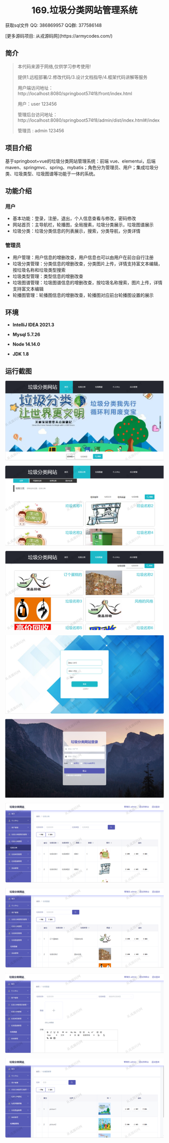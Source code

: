 <p><h1 align="center">169.垃圾分类网站管理系统</h1></p>

<p> 获取sql文件 QQ: 386869957 QQ群: 377586148 </p>
<p> [更多源码项目: 从戎源码网](https://armycodes.com/) </p>

## 简介

> 本代码来源于网络,仅供学习参考使用!
>
> 提供1.远程部署/2.修改代码/3.设计文档指导/4.框架代码讲解等服务
>
> 用户端访问地址：http://localhost:8080/springboot574f8/front/index.html
> 
> 用户：user 123456
>
> 管理后台访问地址：http://localhost:8080/springboot574f8/admin/dist/index.html#/index
>
> 管理员 : admin 123456

## 项目介绍
基于springboot+vue的垃圾分类网站管理系统：前端 vue、elementui，后端 maven、springmvc、spring、mybatis；角色分为管理员、用户；集成垃圾分类、垃圾类型、垃圾图谱等功能于一体的系统。

## 功能介绍

### 用户

- 基本功能：登录，注册，退出，个人信息查看与修改，密码修改
- 网站首页：主导航栏，轮播图，全局搜素，垃圾分类展示，垃圾图谱展示
- 垃圾分类：垃圾分类信息的列表展示，搜索，分类导航，分类详情

### 管理员

- 用户管理：用户信息的增删改查，用户信息也可以由用户在前台自行注册
- 垃圾分类管理：分类信息的增删改查，分类图片上传，详情支持富文本编辑，按垃圾名称和垃圾类型搜索
- 垃圾类型管理：类型信息的增删改查
- 垃圾图谱管理：垃圾图谱信息的增删改查，按垃圾名称搜索，图片上传，详情支持富文本编辑
- 轮播图管理：轮播图信息的增删改查，轮播图对应前台轮播图设置的展示

## 环境

- <b>IntelliJ IDEA 2021.3</b>

- <b>Mysql 5.7.26</b>

- <b>Node 14.14.0</b>

- <b>JDK 1.8</b>

## 运行截图
![](screenshot/1.png)

![](screenshot/2.png)

![](screenshot/3.png)

![](screenshot/4.png)

![](screenshot/5.png)

![](screenshot/6.png)

![](screenshot/7.png)

![](screenshot/8.png)

![](screenshot/9.png)
